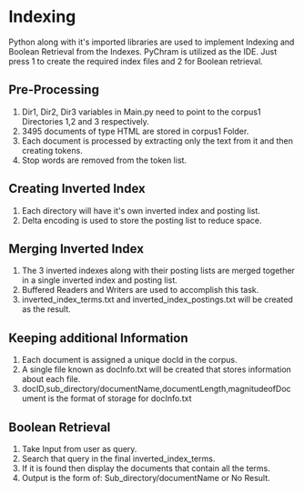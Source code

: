 # Indexing
Python along with it's imported libraries are used to implement Indexing and Boolean Retrieval from the Indexes.
PyChram is utilized as the IDE. Just press 1 to create the required index files and 2 for Boolean retrieval.

## Pre-Processing
1) Dir1, Dir2, Dir3 variables in Main.py need to point to the corpus1 Directories 1,2 and 3 respectively.
2) 3495 documents of type HTML are stored in corpus1 Folder.
3) Each document is processed by extracting only the text from it and then creating tokens.
4) Stop words are removed from the token list.

## Creating Inverted Index
1) Each directory will have it's own inverted index and posting list.
2) Delta encoding is used to store the posting list to reduce space.

## Merging Inverted Index
1) The 3 inverted indexes along with their posting lists are merged together in a single inverted index and posting list.
2) Buffered Readers and Writers are used to accomplish this task.
3) inverted_index_terms.txt and inverted_index_postings.txt will be created as the result.

## Keeping additional Information
1) Each document is assigned a unique docId in the corpus.
2) A single file known as docInfo.txt will be created that stores information about each file.
3) docID,sub_directory/documentName,documentLength,magnitudeofDocument is the format of storage for docInfo.txt

## Boolean Retrieval
1) Take Input from user as query.
2) Search that query in the final inverted_index_terms.
3) If it is found then display the documents that contain all the terms.
4) Output is the form of: Sub_directory/documentName or No Result.
